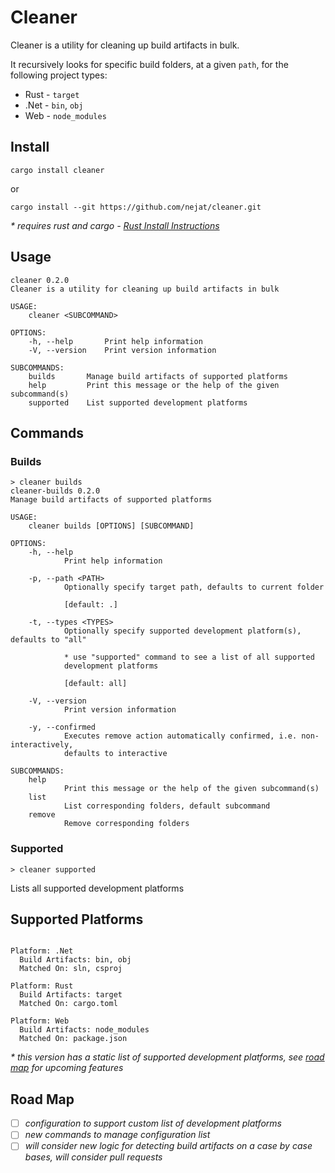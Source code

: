 # Cleaner

Cleaner is a utility for cleaning up build artifacts in bulk.

It recursively looks for specific build folders, at a given `path`, for the following project types:

* Rust - `target`
* .Net - `bin`, `obj` 
* Web - `node_modules`

## Install

```shell
cargo install cleaner
```

 or

```shell
cargo install --git https://github.com/nejat/cleaner.git
```

_\* requires rust and cargo - [Rust Install Instructions](https://rustup.rs/)_

## Usage

```
cleaner 0.2.0
Cleaner is a utility for cleaning up build artifacts in bulk

USAGE:
    cleaner <SUBCOMMAND>

OPTIONS:
    -h, --help       Print help information
    -V, --version    Print version information

SUBCOMMANDS:
    builds       Manage build artifacts of supported platforms
    help         Print this message or the help of the given subcommand(s)
    supported    List supported development platforms
```

## Commands

### Builds

```
> cleaner builds
cleaner-builds 0.2.0
Manage build artifacts of supported platforms

USAGE:
    cleaner builds [OPTIONS] [SUBCOMMAND]

OPTIONS:
    -h, --help
            Print help information

    -p, --path <PATH>
            Optionally specify target path, defaults to current folder
            
            [default: .]

    -t, --types <TYPES>
            Optionally specify supported development platform(s), defaults to "all"
            
            * use "supported" command to see a list of all supported
            development platforms
            
            [default: all]

    -V, --version
            Print version information

    -y, --confirmed
            Executes remove action automatically confirmed, i.e. non-interactively,
            defaults to interactive

SUBCOMMANDS:
    help
            Print this message or the help of the given subcommand(s)
    list
            List corresponding folders, default subcommand
    remove
            Remove corresponding folders
```

### Supported

```shell
> cleaner supported
```

Lists all supported development platforms

## Supported Platforms

```

Platform: .Net
  Build Artifacts: bin, obj
  Matched On: sln, csproj

Platform: Rust
  Build Artifacts: target
  Matched On: cargo.toml

Platform: Web
  Build Artifacts: node_modules
  Matched On: package.json

```

_\* this version has a static list of supported development platforms, see [road map](#road-map) for upcoming features_

## Road Map

* [ ] _configuration to support custom list of development platforms_
* [ ] _new commands to manage configuration list_
* [ ] _will consider new logic for detecting build artifacts on a case by case bases, will consider pull requests_